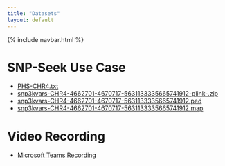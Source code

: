 ```yaml
---
title: "Datasets"
layout: default
---
```


{% include navbar.html %}

# SNP-Seek Use Case
- <a href="datasets/PHS-CHR4.txt" target="_blank">PHS-CHR4.txt</a>  
- <a href="datasets/snp3kvars-CHR4-4662701-4670717-5631133335665741912-plink-.zip" target="_blank">snp3kvars-CHR4-4662701-4670717-5631133335665741912-plink-.zip</a>  
- <a href="datasets/snp3kvars-CHR4-4662701-4670717-5631133335665741912-plink-/snp3kvars-CHR4-4662701-4670717-5631133335665741912.ped" target="_blank">snp3kvars-CHR4-4662701-4670717-5631133335665741912.ped</a>  
- <a href="datasets/snp3kvars-CHR4-4662701-4670717-5631133335665741912-plink-/snp3kvars-CHR4-4662701-4670717-5631133335665741912.map" target="_blank">snp3kvars-CHR4-4662701-4670717-5631133335665741912.map</a>  

# Video Recording
- <a href="https://cgiar-my.sharepoint.com/:v:/g/personal/j_detras_cgiar_org/EVIqnp28IkpAoEsKmRj1DwQB8ZsmEWf7RDmVuQMbZdpxBw?nav=eyJyZWZlcnJhbEluZm8iOnsicmVmZXJyYWxBcHAiOiJPbmVEcml2ZUZvckJ1c2luZXNzIiwicmVmZXJyYWxBcHBQbGF0Zm9ybSI6IldlYiIsInJlZmVycmFsTW9kZSI6InZpZXciLCJyZWZlcnJhbFZpZXciOiJNeUZpbGVzTGlua0NvcHkifX0&e=hSjaSY" target="_blank">Microsoft Teams Recording</a>
